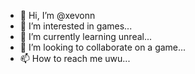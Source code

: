 - 👋 Hi, I’m @xevonn
- 👀 I’m interested in games...
- 🌱 I’m currently learning unreal...
- 💞️ I’m looking to collaborate on a game...
- 📫 How to reach me uwu...

<!---
xevonn/xevonn is a ✨ special ✨ repository because its `README.md` (this file) appears on your GitHub profile.
You can click the Preview link to take a look at your changes.
--->
